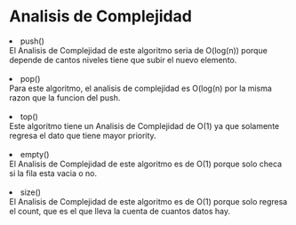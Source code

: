 <h1>Analisis de Complejidad</h1>

<li>push()</li>
El Analisis de Complejidad de este algoritmo seria de O(log(n)) porque depende de cantos niveles tiene que subir el nuevo elemento.
<br></br>

<li>pop()</li>
Para este algoritmo, el analisis de complejidad es O(log(n) por la misma razon que la funcion del push.
<br></br>

<li>top()</li>
Este algoritmo tiene un Analisis de Complejidad de O(1) ya que solamente regresa el dato que tiene mayor priority.
<br></br>

<li>empty()</li>
El Analisis de Complejidad de este algoritmo es de O(1) porque solo checa si la fila esta vacia o no.
<br></br>

<li>size()</li>
El Analisis de Complejidad de este algoritmo es de O(1) porque solo regresa el count, que es el que lleva la cuenta de cuantos datos hay. 
